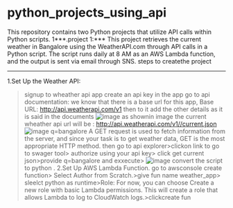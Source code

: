 # python_projects_using_api
This repository contains two Python projects that utilize API calls within Python scripts.
1***.project 1:***
 This project retrieves the current weather in Bangalore using the WeatherAPI.com through API calls in a Python script. The script runs daily at 8 AM as an AWS Lambda function, and the output is sent via email through SNS.
 steps to createthe project
 **************************
 1.Set Up the Weather API: 
   >signup to wheather api app
   >create an api key in the app
   > go to api documentation: we know that there is a base url for this app, Base URL: http://api.weatherapi.com/v1 then to it add the other details as it is said in the           documents
   >![image](https://github.com/user-attachments/assets/d231b2ce-4ae8-4ba6-bf59-e2cf5046c07e)
  >as shownin image the current wheather api url will be : http://api.weatherapi.com/v1//current.json
  >![image](https://github.com/user-attachments/assets/8a83ef04-f916-4f5f-a7e0-628640812440)
  >q=bangalore
  >A GET request is used to fetch information from the server, and since your task is to get weather data, GET is the most appropriate HTTP method.
  >then go to api explorer>clickon link to go to swager tool> authorize using your api key> click get current json>provide q=bangalore and exxecute>
  >![image](https://github.com/user-attachments/assets/bf04eda9-a975-4cca-ace0-cb1cf6c5ed51)
  >convert the script to python .
2.Set Up AWS Lambda Function.
  >go to awsconsole
  > create function> Select Author from Scratch.>give fun name weather_app> sleelct python as runtime>Role: For now, you can choose Create a new role with basic Lambda permissions. This will create a role that allows Lambda to log to CloudWatch logs.>clickcreate fun
>


